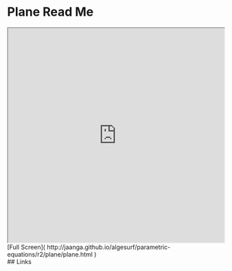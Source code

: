 Plane Read Me
===

<iframe src='http://jaanga.github.io/algesurf/parametric-equations/r2/plane/plane.html' width=100% height=500px >
There is an `iframe` here. It is not visible when viewed on github.com/algesurf. To view, please see 'Project Links' below.
</iframe>
[Full Screen]( http://jaanga.github.io/algesurf/parametric-equations/r2/plane/plane.html )
<br>
## Links 
<http://www.3d-meier.de/tut3/Seite124.html>  
